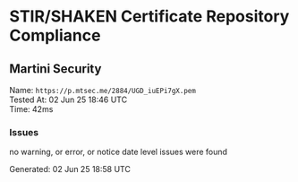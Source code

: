 # STIR/SHAKEN Certificate Repository Compliance

## Martini Security

Name: `https://p.mtsec.me/2884/UGD_iuEPi7gX.pem`\
Tested At: 02 Jun 25 18:46 UTC\
Time: 42ms

### Issues

no warning, or error, or notice date level issues were found

Generated: 02 Jun 25 18:58 UTC